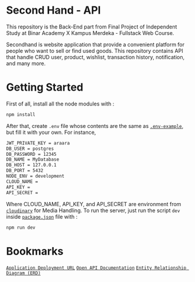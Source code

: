 # Second Hand - API

This repository is the Back-End part from Final Project of Independent Study at Binar Academy X Kampus Merdeka - Fullstack Web Course. 

Secondhand is website application that provide a convenient platform for people who want to sell or find used goods. This repository contains API that handle CRUD user, product, wishlist, transaction history, notification, and many more.

# Getting Started

First of all, install all the node modules with :

```sh
npm install
```

After that, create `.env` file whose contents are the same as [`.env-example`](.env-example), but fill it with your own. For instance,

```sh
JWT_PRIVATE_KEY = araara
DB_USER = postgres
DB_PASSWORD = 12345
DB_NAME = MyDatabase
DB_HOST = 127.0.0.1
DB_PORT = 5432
NODE_ENV = development
CLOUD_NAME = 
API_KEY =
API_SECRET =
```
Where CLOUD_NAME, API_KEY, and API_SECRET are environment from [`cloudinary`](http://cloudinary.com) for Media Handling. To run the server, just run the script `dev` inside [`package.json`](package.json) file with : 

```sh
npm run dev
```

# Bookmarks
[`Application Deployment URL`](https://second-hand-be.herokuapp.com/)
[`Open API Documentation`](https://second-hand-be.herokuapp.com/documentation)
[`Entity Relationship Diagram (ERD)`](https://dbdiagram.io/d/62a8b0579921fe2a960493c5)
